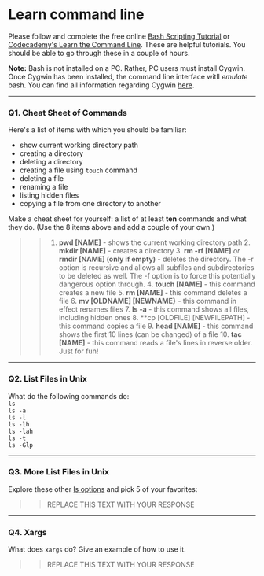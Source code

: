 # Learn command line

Please follow and complete the free online [Bash Scripting Tutorial](https://ryanstutorials.net/bash-scripting-tutorial/) or [Codecademy's Learn the Command Line](https://www.codecademy.com/learn/learn-the-command-line). These are helpful tutorials. You should be able to go through these in a couple of hours.

**Note:** Bash is not installed on a PC. Rather, PC users must install Cygwin. Once Cygwin has been installed, the command line interface witll _emulate_ bash. You can find all information regarding Cygwin [here](https://www.cygwin.com/).

---

### Q1.  Cheat Sheet of Commands  

Here's a list of items with which you should be familiar:  
* show current working directory path
* creating a directory
* deleting a directory
* creating a file using `touch` command
* deleting a file
* renaming a file
* listing hidden files
* copying a file from one directory to another

Make a cheat sheet for yourself: a list of at least **ten** commands and what they do.  (Use the 8 items above and add a couple of your own.)  

> > 1. **pwd [NAME]** - shows the current working directory path
    2. **mkdir [NAME]** - creates a directory
    3. **rm -rf [NAME]** *or* **rmdir [NAME] (only if empty)** - deletes the directory. The -r option is recursive and allows all subfiles and subdirectories to be deleted as well. The -f option is to force this potentially dangerous option through.
    4. **touch [NAME]** - this command creates a new file
    5. **rm [NAME]** - this command deletes a file
    6. **mv [OLDNAME] [NEWNAME}** - this command in effect renames files
    7. **ls -a** - this command shows all files, including hidden ones
    8. **cp [OLDFILE] [NEWFILEPATH] - this command copies a file
    9. **head [NAME]** - this command shows the first 10 lines (can be changed) of a file
    10. **tac [NAME]** - this command reads a file's lines in reverse older. Just for fun!


---

### Q2.  List Files in Unix   

What do the following commands do:  
`ls`  
`ls -a`  
`ls -l`  
`ls -lh`  
`ls -lah`  
`ls -t`  
`ls -Glp`  

> > 

---

### Q3.  More List Files in Unix  

Explore these other [ls options](http://www.techonthenet.com/unix/basic/ls.php) and pick 5 of your favorites:

> > REPLACE THIS TEXT WITH YOUR RESPONSE

---

### Q4.  Xargs   

What does `xargs` do? Give an example of how to use it.

> > REPLACE THIS TEXT WITH YOUR RESPONSE

 

